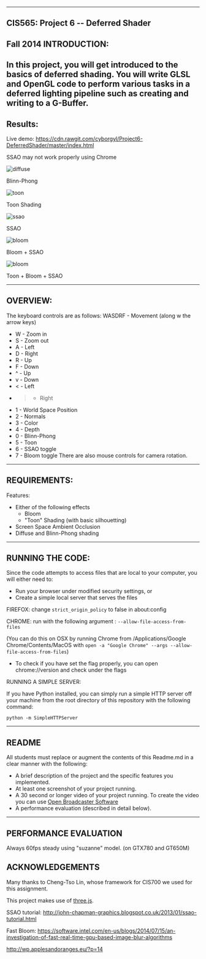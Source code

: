 ------------------------------------------------------------------------------
CIS565: Project 6 -- Deferred Shader
-------------------------------------------------------------------------------
Fall 2014
INTRODUCTION:
-------------------------------------------------------------------------------
In this project, you will get introduced to the basics of deferred shading. You will write GLSL and OpenGL code to perform various tasks in a deferred lighting pipeline such as creating and writing to a G-Buffer.
-------------------------------------------------------------------------------
Results:
-------------------------------------------------------------------------------

Live demo: https://cdn.rawgit.com/cyborgyl/Project6-DeferredShader/master/index.html

SSAO may not work properly using Chrome

![diffuse](/Results/diffuse.PNG)

Blinn-Phong

![toon](/Results/toon.PNG)

Toon Shading

![ssao](/Results/diffuse_ssao.PNG)

SSAO 

![bloom](/Results/bloom_ssao.PNG)

Bloom + SSAO

![bloom](/Results/toon_bloom_ssao.PNG)

Toon + Bloom + SSAO

-------------------------------------------------------------------------------
OVERVIEW:
-------------------------------------------------------------------------------
The keyboard controls are as follows:
WASDRF - Movement (along w the arrow keys)
* W - Zoom in
* S - Zoom out
* A - Left
* D - Right
* R - Up
* F - Down
* ^ - Up
* v - Down
* < - Left
* > - Right
* 1 - World Space Position
* 2 - Normals
* 3 - Color
* 4 - Depth
* 0 - Blinn-Phong
* 5 - Toon
* 6 - SSAO toggle
* 7 - Bloom toggle
There are also mouse controls for camera rotation.

-------------------------------------------------------------------------------
REQUIREMENTS:
-------------------------------------------------------------------------------
Features:
* Either of the following effects
  * Bloom
  * "Toon" Shading (with basic silhouetting)
* Screen Space Ambient Occlusion
* Diffuse and Blinn-Phong shading
-------------------------------------------------------------------------------
RUNNING THE CODE:
-------------------------------------------------------------------------------

Since the code attempts to access files that are local to your computer, you
will either need to:

* Run your browser under modified security settings, or
* Create a simple local server that serves the files


FIREFOX: change ``strict_origin_policy`` to false in about:config 

CHROME:  run with the following argument : `--allow-file-access-from-files`

(You can do this on OSX by running Chrome from /Applications/Google
Chrome/Contents/MacOS with `open -a "Google Chrome" --args
--allow-file-access-from-files`)

* To check if you have set the flag properly, you can open chrome://version and
  check under the flags

RUNNING A SIMPLE SERVER: 

If you have Python installed, you can simply run a simple HTTP server off your
machine from the root directory of this repository with the following command:

`python -m SimpleHTTPServer`

-------------------------------------------------------------------------------
README
-------------------------------------------------------------------------------
All students must replace or augment the contents of this Readme.md in a clear 
manner with the following:

* A brief description of the project and the specific features you implemented.
* At least one screenshot of your project running.
* A 30 second or longer video of your project running.  To create the video you
  can use [Open Broadcaster Software](http://obsproject.com) 
* A performance evaluation (described in detail below).

-------------------------------------------------------------------------------
PERFORMANCE EVALUATION
-------------------------------------------------------------------------------
Always 60fps steady using "suzanne" model. (on GTX780 and GT650M)

ACKNOWLEDGEMENTS
---
Many thanks to Cheng-Tso Lin, whose framework for CIS700 we used for this
assignment.

This project makes use of [three.js](http://www.threejs.org).

SSAO tutorial:
http://john-chapman-graphics.blogspot.co.uk/2013/01/ssao-tutorial.html

Fast Bloom:
https://software.intel.com/en-us/blogs/2014/07/15/an-investigation-of-fast-real-time-gpu-based-image-blur-algorithms

http://wp.applesandoranges.eu/?p=14
